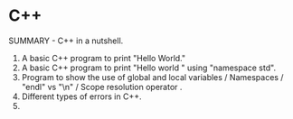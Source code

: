 # C++

  SUMMARY - C++ in a nutshell.
1. A basic C++ program to print "Hello World."
2. A basic C++ program to print "Hello world " using "namespace std".
3. Program to show the use of global and local variables / Namespaces / "endl" vs "\n" / Scope resolution operator .
4. Different types of errors in C++.
5. 
